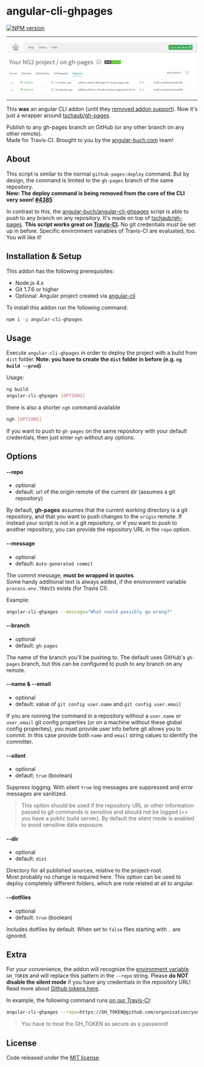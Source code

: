# angular-cli-ghpages
[![NPM version][npm-image]][npm-url]

<hr>

![Screenshot](screenshot-travis.png)

<hr>

This __was__ an angular CLI addon (until they [removed addon support](https://github.com/angular/angular-cli/pull/3695)).
Now it's just a wrapper around [tschaub/gh-pages](https://github.com/tschaub/gh-pages).

Publish to any gh-pages branch on GitHub (or any other branch on any other remote).  
Made for Travis-CI. Brought to you by the [angular-buch.com](https://angular-buch.com/) team! 

## About

This script is similar to the normal `github-pages:deploy` command.
But by design, the command is limited to the `gh-pages` branch of the same repository.  
__New: The deploy command is being removed from the core of the CLI very soon! [#4385](https://github.com/angular/angular-cli/pull/4385)__


In contrast to this, the [angular-buch/angular-cli-ghpages](https://github.com/angular-buch/angular-cli-ghpages) script is able to push to any branch on any repository. It's made on top of [tschaub/gh-pages](https://github.com/tschaub/gh-pages).
__This script works great on [Travis-CI](https://travis-ci.org/).__ No git credentials must be set up in before. Specific environment variables of Travis-CI are evaluated, too. You will like it!


## Installation & Setup

This addon has the following prerequisites:

- Node.js 4.x
- Git 1.7.6 or higher
- Optional: Angular project created via [angular-cli](https://github.com/angular/angular-cli)

To install this addon run the following command:

```sh
npm i -g angular-cli-ghpages
```

## Usage

Execute `angular-cli-ghpages` in order to deploy the project with a build from `dist` folder.
__Note: you have to create the  `dist` folder in before (e.g. `ng build --prod`)__

Usage:

```sh
ng build
angular-cli-ghpages [OPTIONS]
```

there is also a shorter `ngh` command available

```sh
ngh [OPTIONS]
```

If you want to push to `gh-pages` on the same repository with your default credentials, then just enter `ngh` without any options.

## Options

#### <a id="repo">--repo</a>
 * optional
 * default: url of the origin remote of the current dir (assumes a git repository)

By default, __gh-pages__ assumes that the current working directory is a git repository, and that you want to push changes to the `origin` remote. If instead your script is not in a git repository, or if you want to push to another repository, you can provide the repository URL in the `repo` option.

#### <a id="message">--message</a>
 * optional
 * default: `Auto-generated commit`

The commit message, __must be wrapped in quotes__.  
Some handy additional text is always added, if the environment variable `process.env.TRAVIS` exists (for Travis CI).

Example:
```sh
angular-cli-ghpages --message="What could possibly go wrong?"
```


#### <a id="branch">--branch</a>
 * optional
 * default: `gh-pages`
 
The name of the branch you'll be pushing to.  The default uses GitHub's `gh-pages` branch, but this can be configured to push to any branch on any remote.


#### <a id="name">--name & --email</a>
 * optional
 * default: value of `git config user.name` and `git config user.email`

If you are running the command in a repository without a `user.name` or `user.email` git config properties (or on a machine without these global config properties), you must provide user info before git allows you to commit. In this case provide both `name` and `email` string values to identify the committer.


#### <a id="silent">--silent</a>
 * optional
 * default: `true` (boolean)

Suppress logging. With silent `true` log messages are suppressed and error messages are sanitized.

> This option should be used if the repository URL or other information passed to git commands is sensitive and should not be logged (== you have a public build server). By default the silent mode is enabled to avoid sensitive data exposure.


#### <a id="dir">--dir</a>
 * optional
 * default: `dist`

Directory for all published sources, relative to the project-root.  
Most probably no change is required here.
This option can be used to deploy completely different folders, which are note related at all to angular.



#### <a id="dotfiles">--dotfiles</a>
 * optional
 * default: `true` (boolean)

Includes dotfiles by default. When set to `false` files starting with `.` are ignored.



## Extra

For your convenience, the addon will recognize the [environment variable](https://docs.travis-ci.com/user/environment-variables/#Defining-Variables-in-Repository-Settings) `GH_TOKEN` and will replace this pattern in the `--repo` string. Please __do NOT disable the silent mode__ if you have any credentials in the repository URL! Read more about [Github tokens here](https://help.github.com/articles/creating-an-access-token-for-command-line-use/).

In example, the following command runs [on our Travis-CI](https://travis-ci.org/angular-buch/book-monkey2):

```sh
angular-cli-ghpages --repo=https://GH_TOKEN@github.com/organisation/your-repo.git --name="Displayed Username" --email=mail@example.orf
```
> You have to treat the GH_TOKEN as secure as a password!



## License
Code released under the [MIT license](https://opensource.org/licenses/MIT).

[npm-url]: https://www.npmjs.com/package/angular-cli-ghpages
[npm-image]: https://badge.fury.io/js/angular-cli-ghpages.svg
